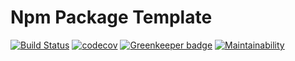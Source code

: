 # Npm Package Template

[![Build Status](https://travis-ci.com/zepod/redux-observable-context.png)](https://travis-ci.com/zepod/redux-observable-context)
[![codecov](https://codecov.io/gh/zepod/redux-observable-context/branch/master/graph/badge.svg)](https://codecov.io/gh/zepod/redux-observable-context) [![Greenkeeper badge](https://badges.greenkeeper.io/zepod/redux-observable-context.svg)](https://greenkeeper.io/)
[![Maintainability](https://api.codeclimate.com/v1/badges/281286e1826ff235fecf/maintainability)](https://codeclimate.com/github/zepod/redux-observable-context/maintainability)
